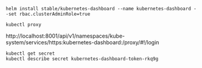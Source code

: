 
```
helm install stable/kubernetes-dashboard --name kubernetes-dashboard --set rbac.clusterAdminRole=true
```

```
kubectl proxy
```

http://localhost:8001/api/v1/namespaces/kube-system/services/https:kubernetes-dashboard:/proxy/#!/login
```
kubectl get secret
kubectl describe secret kubernetes-dashboard-token-rkq9g
```